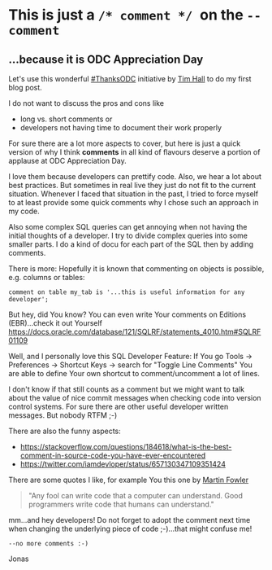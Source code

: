 # This is just a ```/* comment */ ```on the ```--comment ```
## ...because it is ODC Appreciation Day

Let's use this wonderful [#ThanksODC](https://twitter.com/hashtag/ThanksODC?src=hash) initiative by [Tim Hall](https://oracle-base.com/blog/2017/09/25/odc-appreciation-day-2017-thanksodc/) to do my first blog post.

I do not want to discuss the pros and cons like 
* long vs. short comments or 
* developers not having time to document their work properly 

For sure there are a lot more aspects to cover, but here is just a quick version of why I think **comments** in all kind of flavours deserve a portion of applause at ODC Appreciation Day.

I love them because developers can prettify code. Also, we hear a lot about best practices. But sometimes in real live they just do not fit to the current situation. 
Whenever I faced that situation in the past, I tried to force myself to at least provide some quick comments why I chose such an approach in my code.

Also some complex SQL queries can get annoying when not having the initial thoughts of a developer. I try to divide complex queries into some smaller parts. I do a kind of docu for each part of the SQL then by adding comments.

There is more: Hopefully it is known that commenting on objects is possible, e.g. columns or tables:

```comment on column my_tab.col_a '...this is useful information for any developer'; 
comment on table my_tab is '...this is useful information for any developer';
```

But hey, did You know? You can even write Your comments on Editions (EBR)...check it out Yourself 
https://docs.oracle.com/database/121/SQLRF/statements_4010.htm#SQLRF01109

Well, and I personally love this SQL Developer Feature:
If You go Tools -> Preferences -> Shortcut Keys -> search for "Toggle Line Comments" You are able to define Your own shortcut to comment/uncomment a lot of lines.

I don't know if that still counts as a comment but we might want to talk about the value of nice commit messages when checking code into version control systems.
For sure there are other useful developer written messages. But nobody RTFM ;-)

There are also the funny aspects: 
* https://stackoverflow.com/questions/184618/what-is-the-best-comment-in-source-code-you-have-ever-encountered
* https://twitter.com/iamdevloper/status/657130347109351424

There are some quotes I like, for example You this one by [Martin Fowler](https://en.wikiquote.org/wiki/Martin_Fowler) 
> "Any fool can write code that a computer can understand. Good programmers write code that humans can understand."

mm...and hey developers! Do not forget to adopt the comment next time when changing the underlying piece of code ;-)...that might confuse me! 

```--no more comments :-)```

Jonas
